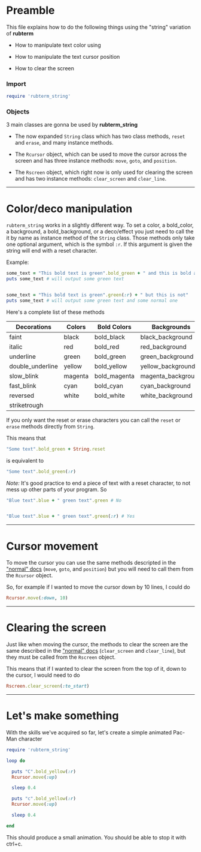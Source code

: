 # Preamble

This file explains how to do the following things using
the "string" variation of **rubterm**

- How to manipulate text color using

- How to manipulate the text cursor position

- How to clear the screen

### Import

```ruby
require 'rubterm_string'
```

### Objects

3 main classes are gonna be used by **rubterm_string**

* The now expanded `String` class which has two class methods, `reset` and `erase`, and many instance methods.

* The `Rcursor` object, which can be used to move the cursor across the screen and has three instance methods: `move`, `goto`, and `position`.

* The `Rscreen` object, which right now is only used for clearing the screen and has two instance methods: `clear_screen` and `clear_line`.

---

# Color/deco manipulation

`rubterm_string` works in a slightly different way. To set a color, a bold_color, a background, a bold_background, or a deco/effect you just need to call the it by name as instance method of the `String` class. Those methods only take one optional argument, which is the symbol `:r`. If this argument is given the string will end with a reset character.

Example:

```ruby
some_text = "This bold text is green".bold_green + " and this is bold and green too"
puts some_text # will output some green text


some_text = "This bold text is green".green(:r) + " but this is not"
puts some_text # will output some green text and some normal one
```

Here's a complete list of these methods

| Decorations      | Colors  | Bold Colors  | Backgrounds        | Bold backgrounds        |
| ---------------- | ------- | ------------ | ------------------ | ----------------------- |
| faint            | black   | bold_black   | black_background   | bold_black_background   |
| italic           | red     | bold_red     | red_background     | bold_red_background     |
| underline        | green   | bold_green   | green_background   | bold_green_background   |
| double_underline | yellow  | bold_yellow  | yellow_background  | bold_yellow_background  |
| slow_blink       | magenta | bold_magenta | magenta_background | bold_magenta_background |
| fast_blink       | cyan    | bold_cyan    | cyan_background    | bold_cyan_background    |
| reversed         | white   | bold_white   | white_background   | bold_white_background   |
| striketrough     |         |              |                    |                         |

If you only want the reset or erase characters you can call the `reset` or `erase` methods directly from `String`.

This means that

```ruby
"Some text".bold_green + String.reset
```

is equivalent to

```ruby
"Some text".bold_green(:r)
```

*Note:* It's good practice to end a piece of text with a reset character, to not mess up other parts of your program.
So

```ruby
"Blue text".blue + " green text".green # No


"Blue text".blue + " green text".green(:r) # Yes
```

---

# Cursor movement

To move the cursor you can use the same methods descripted in the ["normal" docs](./DOCSnormal.md) (`move`, `goto`, and `position`) but you will need to call them from the `Rcursor` object.

So, for example if I wanted to move the cursor down by 10 lines, I could do

```ruby
Rcursor.move(:down, 10)
```

---

# Clearing the screen

Just like when moving the cursor, the methods to clear the screen are the same described in the ["normal" docs](./DOCSnormal.md) (`clear_screen` and `clear_line`), but they must be called from the `Rscreen` object.

This means that if I wanted to clear the screen from the top of it, down to the cursor, I would need to do

```ruby
Rscreen.clear_screen(:to_start)
```

---

# Let's make something

With the skills we've acquired so far, let's create a simple animated Pac-Man character

```ruby
require 'rubterm_string'

loop do

  puts "C".bold_yellow(:r)
  Rcursor.move(:up)

  sleep 0.4

  puts "c".bold_yellow(:r)
  Rcursor.move(:up)

  sleep 0.4

end
```

This should produce a small animation. You should be able to stop it with ctrl+c.
